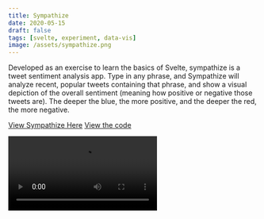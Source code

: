 ```yaml
---
title: Sympathize
date: 2020-05-15
draft: false
tags: [svelte, experiment, data-vis]
image: /assets/sympathize.png
---
```


Developed as an exercise to learn the basics of Svelte, sympathize is a tweet
sentiment analysis app. Type in any phrase, and Sympathize will analyze recent,
popular tweets containing that phrase, and show a visual depiction of the
overall sentiment (meaning how positive or negative those tweets are). The
deeper the blue, the more positive, and the deeper the red, the more negative.

[View Sympathize Here](https://cly.li/live/sympathize)
[View the code](https://github.com/claytercek/sympathize)

![video](/assets/sympathize.mp4)
